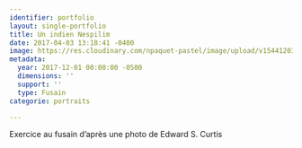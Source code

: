 ```yaml
---
identifier: portfolio
layout: single-portfolio
title: Un indien Nespilim
date: 2017-04-03 13:18:41 -0400
image: https://res.cloudinary.com/npaquet-pastel/image/upload/v1544120364/DSC06819-1-819x1024.jpg
metadata:
  year: 2017-12-01 00:00:00 -0500
  dimensions: ''
  support: ''
  type: Fusain
categorie: portraits

---
```

Exercice au fusain d’après une photo de Edward S. Curtis  